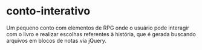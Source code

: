 # conto-interativo
 Um pequeno conto com elementos de RPG onde o usuário pode interagir com o livro e realizar escolhas referentes à história, que é gerada buscando arquivos em blocos de notas via jQuery.
